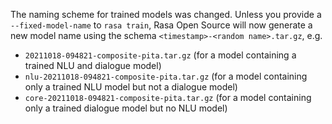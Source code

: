 The naming scheme for trained models was changed. Unless you provide a 
`--fixed-model-name` to `rasa train`, Rasa Open Source will now generate a new model
name using the schema `<timestamp>-<random name>.tar.gz`, e.g. 
- `20211018-094821-composite-pita.tar.gz` (for a model containing a trained NLU and dialogue model)
- `nlu-20211018-094821-composite-pita.tar.gz` (for a model containing only a trained NLU model but not a dialogue model)
- `core-20211018-094821-composite-pita.tar.gz` (for a model containing only a trained dialogue model but no NLU model)
